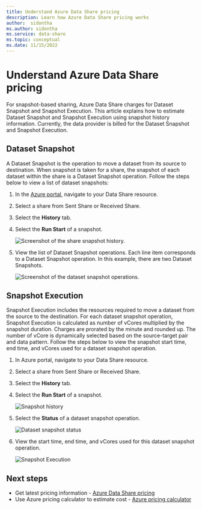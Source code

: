 ```yaml
---
title: Understand Azure Data Share pricing   
description: Learn how Azure Data Share pricing works
author:  sidontha
ms.author: sidontha
ms.service: data-share
ms.topic: conceptual
ms.date: 11/15/2022
---
```


# Understand Azure Data Share pricing

For snapshot-based sharing, Azure Data Share charges for Dataset Snapshot and Snapshot Execution. This article explains how to estimate Dataset Snapshot and Snapshot Execution using snapshot history information. Currently, the data provider is billed for the Dataset Snapshot and Snapshot Execution.

## Dataset Snapshot

A Dataset Snapshot is the operation to move a dataset from its source to destination. When snapshot is taken for a share, the snapshot of each dataset within the share is a Dataset Snapshot operation. Follow the steps below to view a list of dataset snapshots:

1. In the [Azure portal](https://portal.azure.com), navigate to your Data Share resource.

1. Select a share from Sent Share or Received Share.

1. Select the **History** tab.

1. Select the **Run Start** of a snapshot.
 
    ![Screenshot of the share snapshot history.](./media/concepts/concepts-pricing/pricing-snapshot-history.png "Snapshot history") 

1. View the list of Dataset Snapshot operations. Each line item corresponds to a Dataset Snapshot operation. In this example, there are two Dataset Snapshots.

    ![Screenshot of the dataset snapshot operations.](./media/concepts/concepts-pricing/pricing-dataset-snapshot.png "Dataset Snapshot operation")

## Snapshot Execution

Snapshot Execution includes the resources required to move a dataset from the source to the destination. For each dataset snapshot operation, Snapshot Execution is calculated as number of vCores multiplied by the snapshot duration. Charges are prorated by the minute and rounded up. The number of vCore is dynamically selected based on the source-target pair and data pattern. Follow the steps below to view the snapshot start time, end time, and vCores used for a dataset snapshot operation.

1. In Azure portal, navigate to your Data Share resource.

1. Select a share from Sent Share or Received Share.

1. Select the **History** tab.

1. Select the **Run Start** of a snapshot.

    ![Snapshot history](./media/concepts/concepts-pricing/pricing-snapshot-history.png "Snapshot history") 

1. Select the **Status** of a dataset snapshot operation.

    ![Dataset snapshot status](./media/concepts/concepts-pricing/pricing-snapshot-status.png "Dataset snapshot status")

1. View the start time, end time, and vCores used for this dataset snapshot operation. 

    ![Snapshot Execution](./media/concepts/concepts-pricing/pricing-snapshot-execution.png "Snapshot Execution")

## Next steps

- Get latest pricing information - [Azure Data Share pricing](https://azure.microsoft.com/pricing/details/data-share/)
- Use Azure pricing calculator to estimate cost - [Azure pricing calculator](https://azure.microsoft.com/pricing/calculator/)
